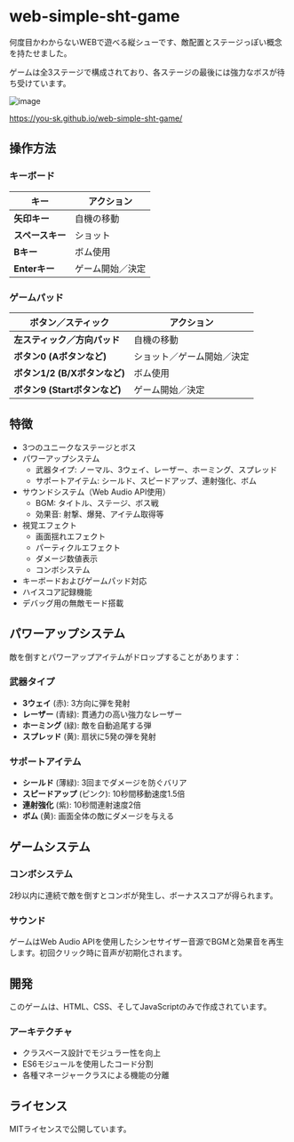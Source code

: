 # web-simple-sht-game
何度目かわからないWEBで遊べる縦シューです、敵配置とステージっぽい概念を持たせました。

ゲームは全3ステージで構成されており、各ステージの最後には強力なボスが待ち受けています。

![image](https://github.com/user-attachments/assets/49064f52-8f97-4dbf-abd4-a156bda443d8)

https://you-sk.github.io/web-simple-sht-game/

## 操作方法

### キーボード

| キー          | アクション     |
| ------------- | -------------- |
| **矢印キー** | 自機の移動     |
| **スペースキー** | ショット       |
| **Bキー** | ボム使用       |
| **Enterキー** | ゲーム開始／決定 |

### ゲームパッド

| ボタン／スティック | アクション     |
| ------------------ | -------------- |
| **左スティック／方向パッド** | 自機の移動     |
| **ボタン0 (Aボタンなど)** | ショット／ゲーム開始／決定 |
| **ボタン1/2 (B/Xボタンなど)** | ボム使用 |
| **ボタン9 (Startボタンなど)** | ゲーム開始／決定 |

## 特徴

* 3つのユニークなステージとボス
* パワーアップシステム
  * 武器タイプ: ノーマル、3ウェイ、レーザー、ホーミング、スプレッド
  * サポートアイテム: シールド、スピードアップ、連射強化、ボム
* サウンドシステム（Web Audio API使用）
  * BGM: タイトル、ステージ、ボス戦
  * 効果音: 射撃、爆発、アイテム取得等
* 視覚エフェクト
  * 画面揺れエフェクト
  * パーティクルエフェクト
  * ダメージ数値表示
  * コンボシステム
* キーボードおよびゲームパッド対応
* ハイスコア記録機能
* デバッグ用の無敵モード搭載

## パワーアップシステム

敵を倒すとパワーアップアイテムがドロップすることがあります：

### 武器タイプ
* **3ウェイ** (赤): 3方向に弾を発射
* **レーザー** (青緑): 貫通力の高い強力なレーザー
* **ホーミング** (緑): 敵を自動追尾する弾
* **スプレッド** (黄): 扇状に5発の弾を発射

### サポートアイテム
* **シールド** (薄緑): 3回までダメージを防ぐバリア
* **スピードアップ** (ピンク): 10秒間移動速度1.5倍
* **連射強化** (紫): 10秒間連射速度2倍
* **ボム** (黄): 画面全体の敵にダメージを与える

## ゲームシステム

### コンボシステム
2秒以内に連続で敵を倒すとコンボが発生し、ボーナススコアが得られます。

### サウンド
ゲームはWeb Audio APIを使用したシンセサイザー音源でBGMと効果音を再生します。初回クリック時に音声が初期化されます。

## 開発

このゲームは、HTML、CSS、そしてJavaScriptのみで作成されています。

### アーキテクチャ
- クラスベース設計でモジュラー性を向上
- ES6モジュールを使用したコード分割
- 各種マネージャークラスによる機能の分離

## ライセンス

MITライセンスで公開しています。
